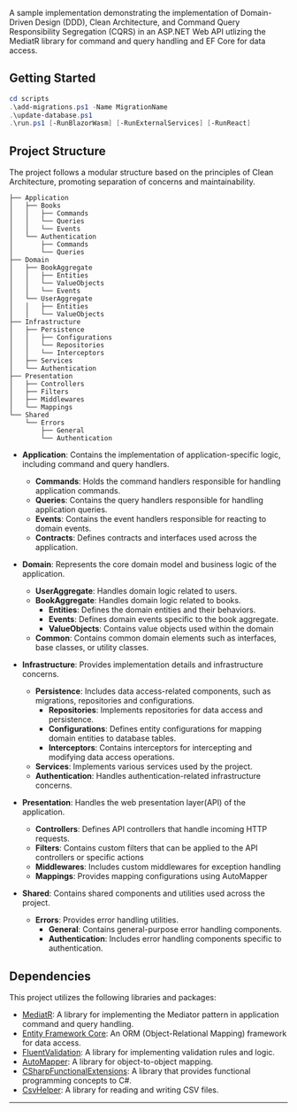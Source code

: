 A sample implementation demonstrating the implementation of Domain-Driven Design (DDD), Clean Architecture, and Command Query Responsibility Segregation (CQRS) in an ASP.NET Web API utlizing the MediatR library for command and query handling and EF Core for data access.

## Getting Started

```powershell
cd scripts
.\add-migrations.ps1 -Name MigrationName
.\update-database.ps1
.\run.ps1 [-RunBlazorWasm] [-RunExternalServices] [-RunReact]
```

## Project Structure

The project follows a modular structure based on the principles of Clean Architecture, promoting separation of concerns and maintainability.

```
├── Application
│   ├── Books
│   │   ├── Commands
│   │   └── Queries
│   │   └── Events
│   └── Authentication
│       ├── Commands
│       └── Queries
├── Domain
│   ├── BookAggregate
│   │   ├── Entities
│   │   └── ValueObjects
│   │   └── Events
│   └── UserAggregate
│   │   ├── Entities
│   │   └── ValueObjects
├── Infrastructure
│   ├── Persistence
│   │   ├── Configurations
│   │   └── Repositories
│   │   └── Interceptors
│   ├── Services
│   └── Authentication
├── Presentation
│   ├── Controllers
│   ├── Filters
│   ├── Middlewares
│   └── Mappings
└── Shared
    └── Errors
        ├── General
        └── Authentication
```

- **Application**: Contains the implementation of application-specific logic, including command and query handlers.

  - **Commands**: Holds the command handlers responsible for handling application commands.
  - **Queries**: Contains the query handlers responsible for handling application queries.
  - **Events**: Contains the event handlers responsible for reacting to domain events.
  - **Contracts**: Defines contracts and interfaces used across the application.

- **Domain**: Represents the core domain model and business logic of the application.

  - **UserAggregate**: Handles domain logic related to users.
  - **BookAggregate**: Handles domain logic related to books.
    - **Entities**: Defines the domain entities and their behaviors.
    - **Events**: Defines domain events specific to the book aggregate.
    - **ValueObjects**: Contains value objects used within the domain
  - **Common**: Contains common domain elements such as interfaces, base classes, or utility classes.

- **Infrastructure**: Provides implementation details and infrastructure concerns.

  - **Persistence**: Includes data access-related components, such as migrations, repositories and configurations.
    - **Repositories**: Implements repositories for data access and persistence.
    - **Configurations**: Defines entity configurations for mapping domain entities to database tables.
    - **Interceptors**: Contains interceptors for intercepting and modifying data access operations.
  - **Services**: Implements various services used by the project.
  - **Authentication**: Handles authentication-related infrastructure concerns.

- **Presentation**: Handles the web presentation layer(API) of the application.

  - **Controllers**: Defines API controllers that handle incoming HTTP requests.
  - **Filters**: Contains custom filters that can be applied to the API controllers or specific actions
  - **Middlewares**: Includes custom middlewares for exception handling
  - **Mappings**: Provides mapping configurations using AutoMapper

- **Shared**: Contains shared components and utilities used across the project.
  - **Errors**: Provides error handling utilities.
    - **General**: Contains general-purpose error handling components.
    - **Authentication**: Includes error handling components specific to authentication.

## Dependencies

This project utilizes the following libraries and packages:

- [MediatR](https://github.com/jbogard/MediatR): A library for implementing the Mediator pattern in application command and query handling.
- [Entity Framework Core](https://github.com/dotnet/efcore): An ORM (Object-Relational Mapping) framework for data access.
- [FluentValidation](https://github.com/FluentValidation/FluentValidation): A library for implementing validation rules and logic.
- [AutoMapper](https://github.com/AutoMapper/AutoMapper): A library for object-to-object mapping.
- [CSharpFunctionalExtensions](https://github.com/vkhorikov/CSharpFunctionalExtensions): A library that provides functional programming concepts to C#.
- [CsvHelper](https://github.com/JoshClose/CsvHelper): A library for reading and writing CSV files.

---
